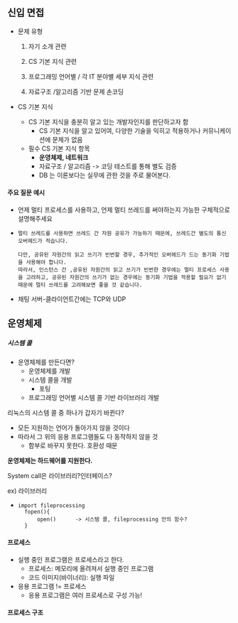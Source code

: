 ## 신입 면접

- 문제 유형

  1. 자기 소개 관련

  3. CS 기본 지식 관련

  4. 프로그래밍 언어별 / 각 IT 분야별 세부 지식 관련

  5. 자료구조 /알고리즘 기반 문제 손코딩



- CS 기본 지식
  - CS 기본 지식을 충분히 알고 있는 개발자인지를 판단하고자 함
    - CS 기본 지식을 알고 있어여, 다양한 기술을 익히고 적용하거나 커뮤니케이션에 문제가 없음
  - 필수 CS 기본 지식 항목
    - **운영체제, 네트워크**
    - 자료구조 / 알고리즘 -> 코딩 테스트를 통해 별도 검증
    - DB 는 이론보다는 실무에 관한 것을 주로 물어본다.



#### 주요 질문 예시

- 언제 멀티 프로세스를 사용하고, 언제 멀티 쓰레드를 써야하는지 가능한 구체적으로 설명해주세요

- ```
  멀티 쓰레드를 사용하면 쓰레드 간 자원 공유가 가능하기 때문에, 쓰레드간 별도의 통신 오버헤드가 적습니다.
  
  다만, 공유된 자원간의 읽고 쓰기가 빈번할 경우, 추가적인 오버헤드가 드는 동기화 기법을 사용해야 합니다.
  따라서, 인스턴스 간 ,공유된 자원간의 읽고 쓰기가 빈번한 경우에는 멀티 프로세스 사용을 고려하고, 공유된 자원간의 쓰기가 없는 경우에는 동기화 기법을 적용할 필요가 없기 때문에 멀티 쓰레드를 고려해보면 좋을 것 같습니다.
  ```

- 채팅 서버-클라이언트간에는 TCP와 UDP





## 운영체제

##### 시스템 콜

- 운영체제를 만든다면?
  - 운영체제를 개발
  - 시스템 콜을 개발
    - 포팅
  - 프로그래밍 언어별 시스템 콜 기반 라이브러리 개발



리눅스의 시스템 콜 중 하나가 갑자기 바뀐다?

- 모든 지원하는 언어가 돌아가지 않을 것이다
- 따라서 그 위의 응용 프로그램들도 다 동작하지 않을 것
  - 함부로 바꾸지 못한다. 호환성 때문



**운영체제는 하드웨어를 지원한다.**



System call은 라이브러리?인터페이스?

ex) 라이브러리

- ```
  import fileprocessing
  	fopen(){
  		open()		-> 시스템 콜, fileprocessing 안의 함수?
  	}
  ```



#### 프로세스

- 실행 중인 프로그램은 프로세스라고 한다.
  - 프로세스: 메모리에 올려져서 실행 중인 프로그램
  - 코드 이미지(바이너리): 실행 파일
- 응용 프로그램 != 프로세스
  - 응용 프로그램은 여러 프로세스로 구성 가능!





#### 프로세스 구조

